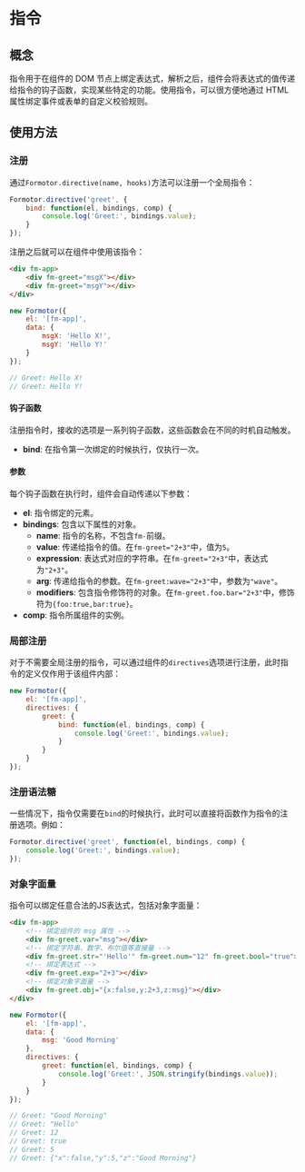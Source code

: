 # 指令

## 概念

指令用于在组件的 DOM 节点上绑定表达式，解析之后，组件会将表达式的值传递给指令的钩子函数，实现某些特定的功能。使用指令，可以很方便地通过 HTML 属性绑定事件或表单的自定义校验规则。

## 使用方法

### 注册

通过`Formotor.directive(name, hooks)`方法可以注册一个全局指令：

```js
Formotor.directive('greet', {
    bind: function(el, bindings, comp) {
        console.log('Greet:', bindings.value);
    }
});
```

注册之后就可以在组件中使用该指令：

```html
<div fm-app>
    <div fm-greet="msgX"></div>
    <div fm-greet="msgY"></div>
</div>
```

```js
new Formotor({
    el: '[fm-app]',
    data: {
        msgX: 'Hello X!',
        msgY: 'Hello Y!'
    }
});

// Greet: Hello X!
// Greet: Hello Y!
```

#### 钩子函数

注册指令时，接收的选项是一系列钩子函数，这些函数会在不同的时机自动触发。

- **bind**: 在指令第一次绑定的时候执行，仅执行一次。

#### 参数

每个钩子函数在执行时，组件会自动传递以下参数：

- **el**: 指令绑定的元素。
- **bindings**: 包含以下属性的对象。
  - **name**: 指令的名称，不包含`fm-`前缀。
  - **value**: 传递给指令的值。在`fm-greet="2+3"`中，值为`5`。
  - **expression**: 表达式对应的字符串。在`fm-greet="2+3"`中，表达式为`"2+3"`。
  - **arg**: 传递给指令的参数。在`fm-greet:wave="2+3"`中，参数为`"wave"`。
  - **modifiers**: 包含指令修饰符的对象。在`fm-greet.foo.bar="2+3"`中，修饰符为`{foo:true,bar:true}`。
- **comp**: 指令所属组件的实例。

### 局部注册

对于不需要全局注册的指令，可以通过组件的`directives`选项进行注册，此时指令的定义仅作用于该组件内部：

```js
new Formotor({
    el: '[fm-app]',
    directives: {
        greet: {
            bind: function(el, bindings, comp) {
                console.log('Greet:', bindings.value);
            }
        }
    }
});
```

### 注册语法糖

一些情况下，指令仅需要在`bind`的时候执行，此时可以直接将函数作为指令的注册选项。例如：

```js
Formotor.directive('greet', function(el, bindings, comp) {
    console.log('Greet:', bindings.value);
});
```

### 对象字面量

指令可以绑定任意合法的JS表达式，包括对象字面量：

```html
<div fm-app>
    <!-- 绑定组件的 msg 属性 -->
    <div fm-greet.var="msg"></div>
    <!-- 绑定字符串、数字、布尔值等直接量 -->
    <div fm-greet.str="'Hello'" fm-greet.num="12" fm-greet.bool="true"></div>
    <!-- 绑定表达式 -->
    <div fm-greet.exp="2+3"></div>
    <!-- 绑定对象字面量 -->
    <div fm-greet.obj="{x:false,y:2+3,z:msg}"></div>
</div>
```

```js
new Formotor({
    el: '[fm-app]',
    data: {
        msg: 'Good Morning'
    },
    directives: {
        greet: function(el, bindings, comp) {
            console.log('Greet:', JSON.stringify(bindings.value));
        }
    }
});

// Greet: "Good Morning"
// Greet: "Hello"
// Greet: 12
// Greet: true
// Greet: 5
// Greet: {"x":false,"y":5,"z":"Good Morning"}
```